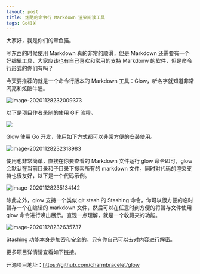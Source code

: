 ```yaml
---
layout: post
title: 炫酷的命令行 Markdown 渲染阅读工具
tags: Go相关
---
```


大家好，我是你们的章鱼猫。

写东西的时候使用 Markdown 真的非常的顺滑，但是 Markdown 还需要有一个好编辑工具，大家应该也有自己喜欢和常用的支持 Markdonw 的软件，但是命令行形式的你们有吗？

今天要推荐的就是一个命令行版本的 Markdown 工具：Glow，听名字就知道非常闪亮和炫酷牛逼。

![image-20201128232009373](https://7465-test-3c9b5e-books-1301492295.tcb.qcloud.la/images/compress_image-20201128232009373.png)

以下是项目作者录制的使用 GIF 流程。

![](https://7465-test-3c9b5e-books-1301492295.tcb.qcloud.la/images/glow.use.gif)

Glow 使用 Go 开发，使用如下方式都可以非常方便的安装使用。

![image-20201128232318983](https://7465-test-3c9b5e-books-1301492295.tcb.qcloud.la/images/compress_image-20201128232318983.png)

使用也非常简单，直接在你要查看的 Markdown 文件运行 glow 命令即可，glow 会默认在当前目录和子目录下搜索所有的 markdown 文件。同时对代码的渲染支持也很友好，以下是一个代码示例。

![image-20201128235134142](https://7465-test-3c9b5e-books-1301492295.tcb.qcloud.la/images/compress_image-20201128235134142.png)

除此之外，glow 支持一个类似 git stash 的 Stashing 命令，你可以很方便的临时暂存一个在编辑的 markdown 文件，然后可以在任意时刻方便的将暂存文件使用 glow 命令进行唤出展示。直观一点理解，就是一个收藏夹的功能。

![image-20201128232635737](https://7465-test-3c9b5e-books-1301492295.tcb.qcloud.la/images/compress_image-20201128232635737.png)

Stashing 功能本身是加密和安全的，只有你自己可以去对内容进行解密。

更多项目详情请查看如下链接。

开源项目地址：https://github.com/charmbracelet/glow

